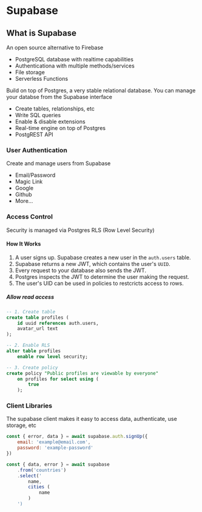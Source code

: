 
# Supabase

## What is Supabase

An open source alternative to Firebase

- PostgreSQL database with realtime capabilities
- Authenticationa with multiple methods/services
- File storage
- Serverless Functions

Build on top of Postgres, a very stable relational database. You can manage your databse from the Supabase interface

- Create tables, relationships, etc
- Write SQL queries
- Enable & disable extensions
- Real-time engine on top of Postgres
- PostgREST API

### User Authentication

Create and manage users from Supabase

- Email/Password
- Magic Link
- Google
- Github
- More...

### Access Control

Security is managed via Postgres RLS (Row Level Security)

#### How It Works

1. A user signs up. Supabase creates a new user in the `auth.users` table.
2. Supabase returns a new JWT, which contains the user's `UUID`.
3. Every request to your database also sends the JWT.
4. Postgres inspects the JWT to determine the user making the request.
5. The user's UID can be used in policies to restcricts access to rows.

##### Allow read access

``` sql
-- 1. Create table  
create table profiles (
    id uuid references auth.users,
    avatar_url text
);

-- 2. Enable RLS
alter table profiles
    enable row level security;

-- 3. Create policy
create policy "Public profiles are viewable by everyone"
    on profiles for select using (
        true
    );
```

### Client Libraries

The supabase client makes it easy to access data, authenticate, use storage, etc

``` js
const { error, data } = await supabase.auth.signUp({
    email: 'example@email.com',
    password: 'example-password'
})
```

``` js
const { data, error } = await supabase
    .from('countries')
    .select('
        name,
        cities (
            name
        )
    ')
```


